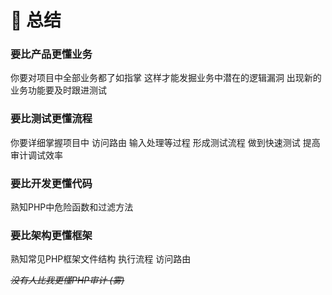 # 🎉 总结

### **要比产品更懂业务**

你要对项目中全部业务都了如指掌 这样才能发掘业务中潜在的逻辑漏洞 出现新的业务功能要及时跟进测试

### 要比测试更懂流程

你要详细掌握项目中 访问路由 输入处理等过程 形成测试流程 做到快速测试 提高审计调试效率

### 要比开发更懂代码

熟知PHP中危险函数和过滤方法

### 要比架构更懂框架

熟知常见PHP框架文件结构 执行流程 访问路由

~~_没有人比我更懂PHP审计 (雾)_~~

